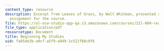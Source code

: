```yaml
---
content_type: resource
description: Excerpt from Leaves of Grass, by Walt Whitman, presented as a reading
  assignment for the course.
file: https://ol-ocw-studio-app-qa.s3.amazonaws.com/courses/21l-004-reading-poetry-spring-2009/fa65de3ba0cfa5f9a9491c521f88c8f6_MIT21l_004s09_read03_whitman.pdf
file_type: application/pdf
resourcetype: Document
title: Beginning My Studies
uid: fa65de3b-a0cf-a5f9-a949-1c521f88c8f6
---
```

